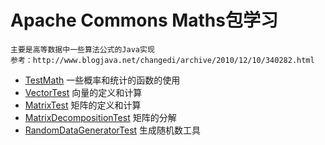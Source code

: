 # Apache Commons Maths包学习
	主要是高等数据中一些算法公式的Java实现
	参考：http://www.blogjava.net/changedi/archive/2010/12/10/340282.html

* [TestMath](TestMath.java) 一些概率和统计的函数的使用
* [VectorTest](VectorTest.java) 向量的定义和计算
* [MatrixTest](MatrixTest.java) 矩阵的定义和计算
* [MatrixDecompositionTest](MatrixDecompositionTest.java) 矩阵的分解
* [RandomDataGeneratorTest](RandomDataGeneratorTest.java) 生成随机数工具